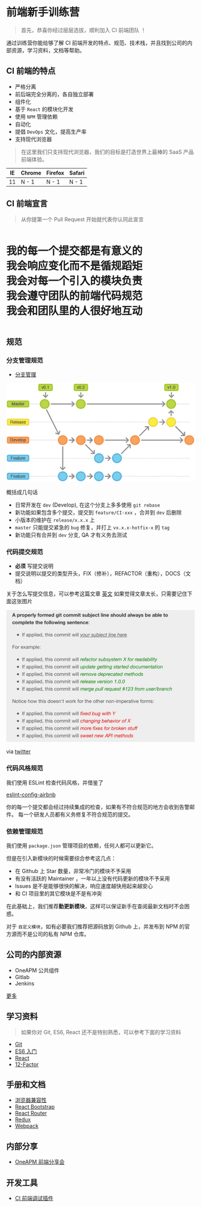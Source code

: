 # 前端新手训练营

> 首先，恭喜你经过层层选拔，顺利加入 CI 前端团队 ！

通过训练营你能给够了解 CI 前端开发的特点、规范、技术栈，并且找到公司的内部资源，学习资料，文档等帮助。

## CI 前端的特点

- 严格分离
 - 前后端完全分离的，各自独立部署
- 组件化
 - 基于 `React` 的模块化开发
 - 使用 `NPM` 管理依赖
- 自动化
 - 提倡 `DevOps` 文化，提高生产率
- 支持现代浏览器 

> 在这里我们只支持现代浏览器，我们的目标是打造世界上最棒的 SaaS 产品前端体验。

|     IE       |    Chrome   |   Firefox    |   Safari   |
|--------------|-------------|--------------|------------|
|     11       |    N - 1    |     N - 1    |    N - 1   |

## CI 前端宣言

> 从你提第一个 Pull Request 开始就代表你认同此宣言

<pre><h1>我的每一个提交都是有意义的
我会响应变化而不是循规蹈矩
我会对每一个引入的模块负责
我会遵守团队的前端代码规范
我会和团队里的人很好地互动
</h1></pre>

## 规范

### 分支管理规范

- [分支管理](http://www.ruanyifeng.com/blog/2012/07/git.html)

![](./assets/branches.png)

概括成几句话

- 日常开发在 `dev` (Develop), 在这个分支上多多使用 `git rebase`
- 新功能如果包含多个提交，提交到 `feature/CI-xxx` ，合并到 `dev` 后删除
- 小版本的维护在 `release/x.x.x` 上
- `master` 只能提交紧急的 `bug` 修复，并打上 `vx.x.x-hotfix-x` 的 `tag`
- 新功能只有合并到 `dev` 分支, QA 才有义务去测试

### 代码提交规范

- **必须** 写提交说明
- 提交说明以提交的类型开头，FIX（修补），REFACTOR（重构），DOCS（文档）

关于怎么写提交信息，可以参考这篇文章 [英文](http://chris.beams.io/posts/git-commit/)
如果觉得文章太长，只需要记住下面这张图片

![](./assets/commit_message.jpg)

via [twitter](https://twitter.com/mislav/status/746289239457996800)

### 代码风格规范

我们使用 ESLint 检查代码风格，并借鉴了

[eslint-config-airbnb](https://www.npmjs.com/package/eslint-config-airbnb)

你的每一个提交都会经过持续集成的检查，如果有不符合规范的地方会收到告警邮件。
每一个研发人员都有义务修复不符合规范的提交。

### 依赖管理规范

我们使用 `package.json` 管理项目的依赖，任何人都可以更新它。

但是在引入新模块的时候需要综合参考这几点：

- 在 Github 上 Star 数量，非常冷门的模块不予采用
- 有没有活跃的 Maintainer ，一年以上没有代码更新的模块不予采用
- Issues 是不是能够很快的解决，响应速度越快用起来越安心
- 和 CI 项目里的其它模块是不是有冲突

在此基础上，我们推荐**勤更新模块**，这样可以保证新手在查阅最新文档时不会困惑。

对于 `自定义模块`，如有必要我们推荐把源码放到 Github 上，并发布到 NPM 的官方源而不是公司的私有 NPM 仓库。

## 公司的内部资源

- OneAPM 公共组件
- Gitlab
- Jenkins

[更多](http://wiki.oneapm.me/pages/viewpage.action?pageId=7575054)

## 学习资料

> 如果你对 Git, ES6, React 还不是特别熟悉，可以参考下面的学习资料

- [Git](http://rogerdudler.github.io/git-guide/index.zh.html)
- [ES6 入门](http://es6.ruanyifeng.com/)
- [React](https://facebook.github.io/react/docs/getting-started.html)
- [12-Factor](https://12factor.net/zh_cn/)

## 手册和文档

- [浏览器兼容性](http://caniuse.com/)
- [React Bootstrap](http://react-bootstrap.github.io/)
- [React Router](https://github.com/reactjs/react-router)
- [Redux](https://github.com/reactjs/redux/tree/master/docs)
- [Webpack](http://webpack.github.io/docs/)

## 内部分享

- [OneAPM 前端分享会](http://wiki.oneapm.me/pages/viewpage.action?pageId=15151040)

## 开发工具

- [CI 前端调试插件](https://chrome.google.com/webstore/detail/cloudinsight-dev/bglckjbhffgndhlgbkbhhblpnhfapjpl)
